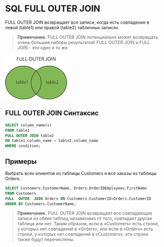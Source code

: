 # SQL  FULL OUTER JOIN

FULL OUTER JOIN возвращает все записи, когда есть совпадение в левой (table1) или правой (table2) табличных записях.

> **Примечание**. FULL OUTER JOIN потенциально может возвращать очень большие наборы результатов!
> FULL OUTER JOIN и FULL JOIN - это одно и то же.

![FULL OUTER JOIN](/images/img_fulljoin.gif)

## FULL OUTER JOIN Синтаксис

``` SQL
SELECT column_name(s) 
FROM table1 
FULL OUTER JOIN table2
ON table1.column_name = table2.column_name
WHERE condition;
```

## Примеры

Выбрать всех клиентов из таблицы Customers и все заказы из таблицы Orders:
``` SQL
SELECT Customers.CustomerName, Orders.OrderIDEmployees.FirstName
FROM Customers
FULL  OUTER  JOIN Orders ON Customers.CustomerID=Orders.CustomerID
ORDER BY Customers.CustomerName;
```

> **Примечание.** FULL OUTER JOIN возвращает все совпадающие записи из обеих таблиц, независимо от того, совпадает другая таблица или нет. Таким образом, если в «Customers» есть строки, у которых нет совпадений в «Orders», или если в «Orders» есть строки, у которых нет совпадений в «Customers», эти строки также будут перечислены.
